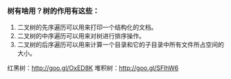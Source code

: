 ### 树有啥用？树的作用有这些：

1. 二叉树的先序遍历可以用来打印一个结构化的文档。
2. 二叉树的中序遍历可以用来对树进行排序操作。
3. 二叉树的后序遍历可以用来计算一个目录和它的子目录中所有文件所占空间的大小。

红黑树：http://goo.gl/OxED8K
堆积树：http://goo.gl/SFlhW6

